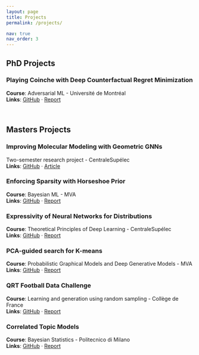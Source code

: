 ```yaml
---
layout: page
title: Projects
permalink: /projects/

nav: true
nav_order: 3
---
```



## PhD Projects

### Playing Coinche with Deep Counterfactual Regret Minimization
**Course**: Adversarial ML - Université de Montréal  
**Links**: [GitHub](https://github.com/theosaulus/coinche) · [Report](/assets/pdf/Adversarial_ML_ProjectReport.pdf)

<br/>

## Masters Projects

### Improving Molecular Modeling with Geometric GNNs
Two-semester research project - CentraleSupélec  
**Links**: [GitHub](https://github.com/RolnickLab/ocp) · [Article](https://arxiv.org/abs/2407.08313)

### Enforcing Sparsity with Horseshoe Prior
**Course**: Bayesian ML - MVA  
**Links**: [GitHub](https://github.com/theosaulus/BML-horseshoe-prior) · [Report](https://github.com/theosaulus/BML-horseshoe-prior/blob/main/report.pdf)

### Expressivity of Neural Networks for Distributions
**Course**: Theoretical Principles of Deep Learning - CentraleSupélec  
**Links**: [GitHub](https://github.com/Ramlaoui/tdl-express-distributions) · [Report](/assets/pdf/TDL_nn_express_distributions-1.pdf)

### PCA-guided search for K-means
**Course**: Probabilistic Graphical Models and Deep Generative Models - MVA  
**Links**: [GitHub](https://github.com/tboulet/PCA-guided-K-means) · [Report](/assets/pdf/PGD_GDA_Kmeans_PCA-8.pdf)  

### QRT Football Data Challenge
**Course**: Learning and generation using random sampling - Collège de France  
**Links**: [GitHub](https://github.com/tboulet/QRT-Data-Challenge-Football/) · [Report](https://github.com/tboulet/QRT-Data-Challenge-Football/blob/main/report.pdf)  

### Correlated Topic Models
**Course**: Bayesian Statistics - Politecnico di Milano  
**Links**: [GitHub](https://github.com/theosaulus/BAY-STATS-Project-ABDPPS) · [Report](https://github.com/theosaulus/BAY-STATS-Project-ABDPPS/blob/main/Bayesian_Statistics_Report.pdf)  
